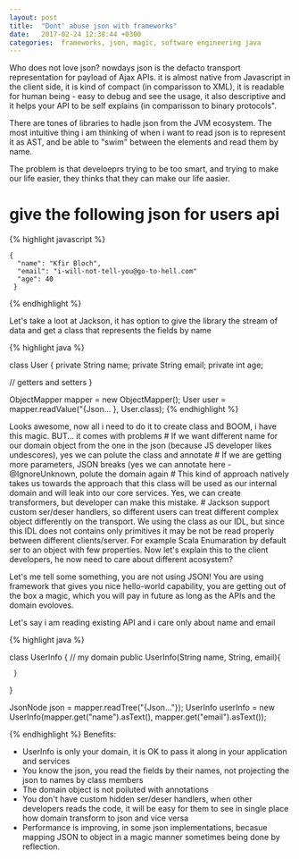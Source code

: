 ```yaml
---
layout: post
title:  "Dont' abuse json with frameworks"
date:   2017-02-24 12:38:44 +0300
categories:  frameworks, json, magic, software engineering java
---
```

<p>
Who does not love json? nowdays json is the defacto transport representation for payload of Ajax APIs. it is almost native from Javascript in the client side, it is kind of compact (in comparisson to XML), it is readable for human being - easy to debug and see the usage, it also descriptive and it helps your API to be self explains (in comparisson to binary protocols".
</p>
<p>
There are tones of libraries to hadle json from the JVM ecosystem. The most intuitive thing i am thinking of when i want to read json is to represent it as AST, and be able to "swim" between the elements and read them by name.
</p>
<p>
The problem is that develoeprs trying to be too smart, and trying to make our life easier, they thinks that they can make our life aasier.  
</p>

#  give the following json for users api
{% highlight javascript %}

    { 
      "name": "Kfir Bloch",
      "email": "i-will-not-tell-you@go-to-hell.com"
      "age": 40
     }
      
{% endhighlight %}

<p>
Let's take a loot at Jackson, it has option to give the library the stream of data and get a class that represents the fields by name
</p>

{% highlight java %}

 class User {
   private String name;
   private String email;
   private int age;
 
  // getters and setters
 }

 ObjectMapper mapper = new ObjectMapper();
 User user = mapper.readValue("{Json... }, User.class);
{% endhighlight %}

<p>
Looks awesome, now all i need to do it to create class and BOOM, i have this magic. BUT... it comes with problems
# If we want different name for our domain object from the one in the json (because JS developer likes undescores), yes we can polute the class and annotate
# If we are getting more parameters, JSON breaks (yes we can annotate here - @IgnoreUnknown, polute the domain again
# This kind of approach natively takes us towards the approach that this class will be used as our internal domain and will leak into our core services. Yes, we can create transformers, but developer can make this mistake.
# Jackson support custom ser/deser handlers, so different users can treat different complex object differently on the transport. We using the class as our IDL, but since this IDL does not contains only primitives it may be not be read properly between different clients/server. For example Scala Enumaration by default ser to an object with few properties. Now let's explain this to the client developers, he now need to care about different acosystem?

</p>
<p>
Let's me tell some something, you are not using JSON! You are using framework that gives you nice hello-world capability, you are getting out of the box a magic, which you will pay in future as long as the APIs and the domain evoloves.
</p>
<p>
Let's say i am reading existing API and i care only about name and email
</p>

{% highlight java %}

   class UserInfo {
     // my domain
     public UserInfo(String name, String, email){
         
     } 
   }

   JsonNode json = mapper.readTree("{Json..."});
   UserInfo userInfo = new UserInfo(mapper.get("name").asText(), 
                                    mapper.get("email").asText());


{% endhighlight %}
Benefits:
* UserInfo is only your domain, it is OK to pass it along in your application and services
* You know the json, you read the fields by their names, not projecting the json to names by class members
* The domain object is not poiluted with annotations
* You don't have custom hidden ser/deser handlers, when other developers reads the code, it will be easy for them to see in single place how domain transform to json and vice versa
* Performance is improving, in some json implementations, becasue mapping JSON to object in a magic manner sometimes being done by reflection.

